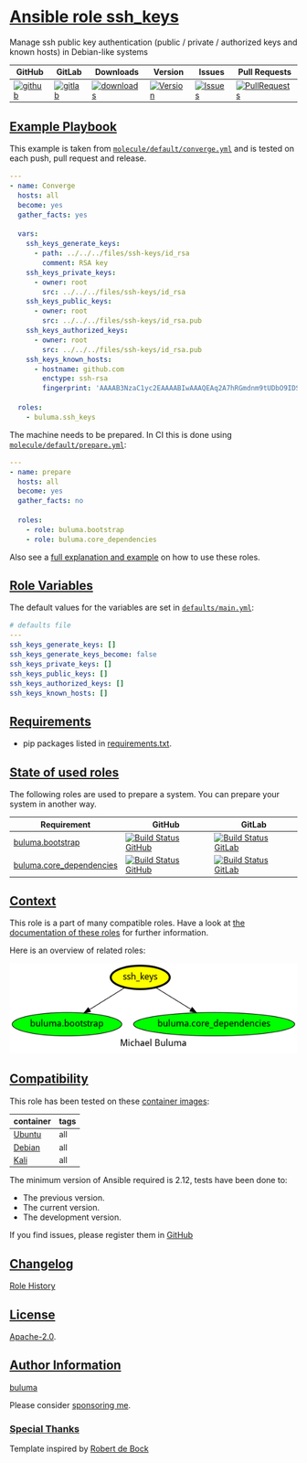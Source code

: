 # [Ansible role ssh_keys](#ssh_keys)

Manage ssh public key authentication (public / private / authorized keys and known hosts) in Debian-like systems

|GitHub|GitLab|Downloads|Version|Issues|Pull Requests|
|------|------|-------|-------|------|-------------|
|[![github](https://github.com/buluma/ansible-role-ssh_keys/actions/workflows/molecule.yml/badge.svg)](https://github.com/buluma/ansible-role-ssh_keys/actions/workflows/molecule.yml)|[![gitlab](https://gitlab.com/shadowwalker/ansible-role-ssh_keys/badges/master/pipeline.svg)](https://gitlab.com/shadowwalker/ansible-role-ssh_keys)|[![downloads](https://img.shields.io/ansible/role/d/4843)](https://galaxy.ansible.com/buluma/ssh_keys)|[![Version](https://img.shields.io/github/release/buluma/ansible-role-ssh_keys.svg)](https://github.com/buluma/ansible-role-ssh_keys/releases/)|[![Issues](https://img.shields.io/github/issues/buluma/ansible-role-ssh_keys.svg)](https://github.com/buluma/ansible-role-ssh_keys/issues/)|[![PullRequests](https://img.shields.io/github/issues-pr-closed-raw/buluma/ansible-role-ssh_keys.svg)](https://github.com/buluma/ansible-role-ssh_keys/pulls/)|

## [Example Playbook](#example-playbook)

This example is taken from [`molecule/default/converge.yml`](https://github.com/buluma/ansible-role-ssh_keys/blob/master/molecule/default/converge.yml) and is tested on each push, pull request and release.

```yaml
---
- name: Converge
  hosts: all
  become: yes
  gather_facts: yes

  vars:
    ssh_keys_generate_keys:
      - path: ../../../files/ssh-keys/id_rsa
        comment: RSA key
    ssh_keys_private_keys:
      - owner: root
        src: ../../../files/ssh-keys/id_rsa
    ssh_keys_public_keys:
      - owner: root
        src: ../../../files/ssh-keys/id_rsa.pub
    ssh_keys_authorized_keys:
      - owner: root
        src: ../../../files/ssh-keys/id_rsa.pub
    ssh_keys_known_hosts:
      - hostname: github.com
        enctype: ssh-rsa
        fingerprint: 'AAAAB3NzaC1yc2EAAAABIwAAAQEAq2A7hRGmdnm9tUDbO9IDSwBK6TbQa+PXYPCPy6rbTrTtw7PHkccKrpp0yVhp5HdEIcKr6pLlVDBfOLX9QUsyCOV0wzfjIJNlGEYsdlLJizHhbn2mUjvSAHQqZETYP81eFzLQNnPHt4EVVUh7VfDESU84KezmD5QlWpXLmvU31/yMf+Se8xhHTvKSCZIFImWwoG6mbUoWf9nzpIoaSjB+weqqUUmpaaasXVal72J+UX2B+2RPW3RcT0eOzQgqlJL3RKrTJvdsjE3JEAvGq3lGHSZXy28G3skua2SmVi/w4yCE6gbODqnTWlg7+wC604ydGXA8VJiS5ap43JXiUFFAaQ=='

  roles:
    - buluma.ssh_keys
```

The machine needs to be prepared. In CI this is done using [`molecule/default/prepare.yml`](https://github.com/buluma/ansible-role-ssh_keys/blob/master/molecule/default/prepare.yml):

```yaml
---
- name: prepare
  hosts: all
  become: yes
  gather_facts: no

  roles:
    - role: buluma.bootstrap
    - role: buluma.core_dependencies
```

Also see a [full explanation and example](https://buluma.github.io/how-to-use-these-roles.html) on how to use these roles.

## [Role Variables](#role-variables)

The default values for the variables are set in [`defaults/main.yml`](https://github.com/buluma/ansible-role-ssh_keys/blob/master/defaults/main.yml):

```yaml
# defaults file
---
ssh_keys_generate_keys: []
ssh_keys_generate_keys_become: false
ssh_keys_private_keys: []
ssh_keys_public_keys: []
ssh_keys_authorized_keys: []
ssh_keys_known_hosts: []
```

## [Requirements](#requirements)

- pip packages listed in [requirements.txt](https://github.com/buluma/ansible-role-ssh_keys/blob/master/requirements.txt).

## [State of used roles](#state-of-used-roles)

The following roles are used to prepare a system. You can prepare your system in another way.

| Requirement | GitHub | GitLab |
|-------------|--------|--------|
|[buluma.bootstrap](https://galaxy.ansible.com/buluma/bootstrap)|[![Build Status GitHub](https://github.com/buluma/ansible-role-bootstrap/workflows/Ansible%20Molecule/badge.svg)](https://github.com/buluma/ansible-role-bootstrap/actions)|[![Build Status GitLab](https://gitlab.com/shadowwalker/ansible-role-bootstrap/badges/master/pipeline.svg)](https://gitlab.com/shadowwalker/ansible-role-bootstrap)|
|[buluma.core_dependencies](https://galaxy.ansible.com/buluma/core_dependencies)|[![Build Status GitHub](https://github.com/buluma/ansible-role-core_dependencies/workflows/Ansible%20Molecule/badge.svg)](https://github.com/buluma/ansible-role-core_dependencies/actions)|[![Build Status GitLab](https://gitlab.com/shadowwalker/ansible-role-core_dependencies/badges/master/pipeline.svg)](https://gitlab.com/shadowwalker/ansible-role-core_dependencies)|

## [Context](#context)

This role is a part of many compatible roles. Have a look at [the documentation of these roles](https://buluma.github.io/) for further information.

Here is an overview of related roles:

![dependencies](https://raw.githubusercontent.com/buluma/ansible-role-ssh_keys/png/requirements.png "Dependencies")

## [Compatibility](#compatibility)

This role has been tested on these [container images](https://hub.docker.com/u/buluma):

|container|tags|
|---------|----|
|[Ubuntu](https://hub.docker.com/repository/docker/buluma/ubuntu/general)|all|
|[Debian](https://hub.docker.com/repository/docker/buluma/debian/general)|all|
|[Kali](https://hub.docker.com/repository/docker/buluma/kali/general)|all|

The minimum version of Ansible required is 2.12, tests have been done to:

- The previous version.
- The current version.
- The development version.

If you find issues, please register them in [GitHub](https://github.com/buluma/ansible-role-ssh_keys/issues)

## [Changelog](#changelog)

[Role History](https://github.com/buluma/ansible-role-ssh_keys/blob/master/CHANGELOG.md)

## [License](#license)

[Apache-2.0](https://github.com/buluma/ansible-role-ssh_keys/blob/master/LICENSE).

## [Author Information](#author-information)

[buluma](https://buluma.github.io/)

Please consider [sponsoring me](https://github.com/sponsors/buluma).

### [Special Thanks](#special-thanks)

Template inspired by [Robert de Bock](https://github.com/robertdebock)
